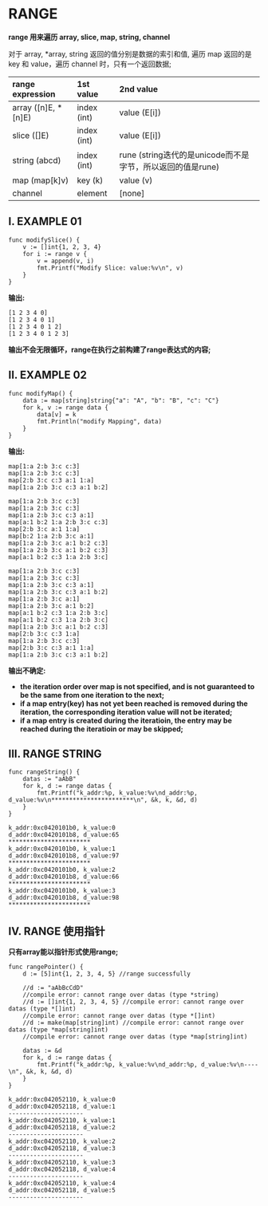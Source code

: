 # **RANGE**

**range 用来遍历 array, slice, map, string, channel**

对于 array, *array, string 返回的值分别是数据的索引和值, 遍历 map 返回的是 key 和 value，遍历 channel 时，只有一个返回数据;

| range expression | 1st value | 2nd value |
|:-----------------|:----------|:----------|
| array ([n]E, *[n]E) | index (int) | value (E[i]) |
| slice ([]E) | index (int) | value (E[i]) |
| string (abcd) | index (int) | rune (string迭代的是unicode而不是字节，所以返回的值是rune) |
| map (map[k]v) | key (k) | value (v) |
| channel | element | [none] |

## **I. EXAMPLE 01**

```
func modifySlice() {
    v := []int{1, 2, 3, 4}
    for i := range v {
        v = append(v, i)
        fmt.Printf("Modify Slice: value:%v\n", v)
    }
}
```

**输出:**
```
[1 2 3 4 0]
[1 2 3 4 0 1]
[1 2 3 4 0 1 2]
[1 2 3 4 0 1 2 3]
```
**输出不会无限循环，range在执行之前构建了range表达式的内容;**

## **II. EXAMPLE 02**

```
func modifyMap() {
    data := map[string]string{"a": "A", "b": "B", "c": "C"}
    for k, v := range data {
        data[v] = k
        fmt.Println("modify Mapping", data)
    }
}
```

**输出:**
```
map[1:a 2:b 3:c c:3]
map[1:a 2:b 3:c c:3]
map[2:b 3:c c:3 a:1 1:a]
map[1:a 2:b 3:c c:3 a:1 b:2]
```

```
map[1:a 2:b 3:c c:3]
map[1:a 2:b 3:c c:3]
map[1:a 2:b 3:c c:3 a:1]
map[a:1 b:2 1:a 2:b 3:c c:3]
map[2:b 3:c a:1 1:a]
map[b:2 1:a 2:b 3:c a:1]
map[1:a 2:b 3:c a:1 b:2 c:3]
map[1:a 2:b 3:c a:1 b:2 c:3]
map[a:1 b:2 c:3 1:a 2:b 3:c]
```

```
map[1:a 2:b 3:c c:3]
map[1:a 2:b 3:c c:3]
map[1:a 2:b 3:c c:3 a:1]
map[1:a 2:b 3:c c:3 a:1 b:2]
map[1:a 2:b 3:c a:1]
map[1:a 2:b 3:c a:1 b:2]
map[a:1 b:2 c:3 1:a 2:b 3:c]
map[a:1 b:2 c:3 1:a 2:b 3:c]
map[1:a 2:b 3:c a:1 b:2 c:3]
map[2:b 3:c c:3 1:a]
map[1:a 2:b 3:c c:3]
map[2:b 3:c c:3 a:1 1:a]
map[1:a 2:b 3:c c:3 a:1 b:2]
```

**输出不确定:**
- **the iteration order over map is not specified, and is not guaranteed to be the same from one iteration to the next;**
- **if a map entry(key) has not yet been reached is removed during the iteration, the corresponding iteration value will not be iterated;**
- **if a map entry is created during the iteratioin, the entry may be reached during the iteratioin or may be skipped;**

## **III. RANGE STRING**

```
func rangeString() {
    datas := "aAbB"
    for k, d := range datas {
        fmt.Printf("k_addr:%p, k_value:%v\nd_addr:%p, d_value:%v\n***********************\n", &k, k, &d, d)
    }
}
```

```
k_addr:0xc0420101b0, k_value:0
d_addr:0xc0420101b8, d_value:65
***********************
k_addr:0xc0420101b0, k_value:1
d_addr:0xc0420101b8, d_value:97
***********************
k_addr:0xc0420101b0, k_value:2
d_addr:0xc0420101b8, d_value:66
***********************
k_addr:0xc0420101b0, k_value:3
d_addr:0xc0420101b8, d_value:98
***********************
```

## **IV. RANGE 使用指针**

**只有array能以指针形式使用range;**

```
func rangePointer() {
    d := [5]int{1, 2, 3, 4, 5} //range successfully

    //d := "aAbBcCdD"
    //compile error: cannot range over datas (type *string)
    //d := []int{1, 2, 3, 4, 5} //compile error: cannot range over datas (type *[]int)
    //compile error: cannot range over datas (type *[]int)
    //d := make(map[string]int) //compile error: cannot range over datas (type *map[string]int)
    //compile error: cannot range over datas (type *map[string]int)

    datas := &d
    for k, d := range datas {
        fmt.Printf("k_addr:%p, k_value:%v\nd_addr:%p, d_value:%v\n----\n", &k, k, &d, d)
    }
}
```

```
k_addr:0xc042052110, k_value:0
d_addr:0xc042052118, d_value:1
---------------------
k_addr:0xc042052110, k_value:1
d_addr:0xc042052118, d_value:2
---------------------
k_addr:0xc042052110, k_value:2
d_addr:0xc042052118, d_value:3
---------------------
k_addr:0xc042052110, k_value:3
d_addr:0xc042052118, d_value:4
---------------------
k_addr:0xc042052110, k_value:4
d_addr:0xc042052118, d_value:5
---------------------
```